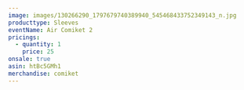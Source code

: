 ```yaml
---
image: images/130266290_1797679740389940_545468433752349143_n.jpg
producttype: Sleeves
eventName: Air Comiket 2
pricings:
  - quantity: 1
    price: 25
onsale: true
asin: htBc5GMh1
merchandise: comiket
---
```

